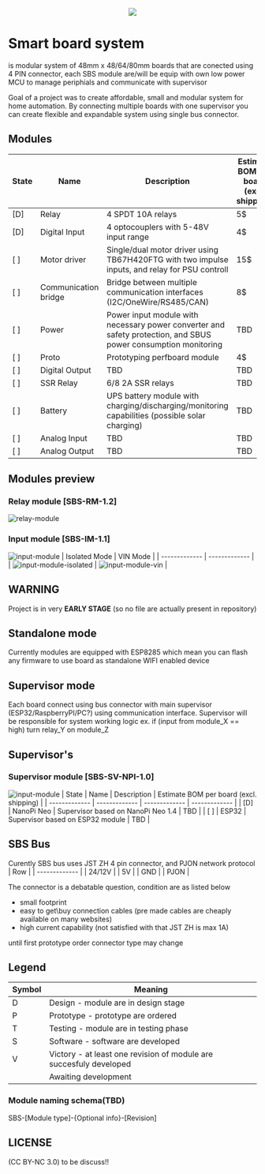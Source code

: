 <p align="center">
<img src="./sbs-logo.png">
</p>

# Smart board system 
is modular system of 48mm x 48/64/80mm boards that are conected using 4 PIN connector, each SBS module are/will be equip with own low power MCU to manage periphials and communicate with supervisor

Goal of a project was to create affordable, small and modular system for home automation. By connecting multiple boards with one supervisor you can create flexible and expandable system using single bus connector.

## Modules
| State | Name | Description | Estimate BOM per board (excl. shipping) |
| ------------- | ------------- | ------------- | ------------- |
| [D] | Relay | 4 SPDT 10A relays | 5$ |
| [D] | Digital Input | 4 optocouplers with 5-48V input range | 4$ |
| [ ] | Motor driver | Single/dual motor driver using TB67H420FTG with two impulse inputs, and relay for PSU controll | 15$ |
| [ ] | Communication bridge | Bridge between multiple communication interfaces (I2C/OneWire/RS485/CAN) | 8$ |
| [ ] | Power | Power input module with necessary power converter and safety protection, and SBUS power consumption monitoring | TBD | TBD |
| [ ] | Proto | Prototyping perfboard module | 4$ |
| [ ] | Digital Output | TBD | TBD |
| [ ] | SSR Relay | 6/8 2A SSR relays | TBD |
| [ ] | Battery | UPS battery module with charging/discharging/monitoring capabilities (possible solar charging) | TBD | TBD |
| [ ] | Analog Input | TBD | TBD |
| [ ] | Analog Output | TBD | TBD |



## Modules preview

### Relay module [SBS-RM-1.2]
![relay-module](./images/relay-module-rev12.png)

### Input module [SBS-IM-1.1]
![input-module](./images/input-module-rev11.png)
| Isolated Mode  | VIN Mode |
| ------------- | ------------- |
| ![input-module-isolated](./images/input-module-isolated.png) | ![input-module-vin](./images/input-module-vin.png) |

## WARNING 
Project is in very **EARLY STAGE** (so no file are actually present in repository)

## Standalone mode
Currently modules are equipped with ESP8285 which mean you can flash any firmware to use board as standalone WIFI enabled device

## Supervisor mode
Each board connect using bus connector with main supervisor (ESP32/RaspberryPI/PC?) using communication interface. Supervisor will be responsible for system working logic ex. if (input from module_X == high) turn relay_Y on module_Z

## Supervisor's
### Supervisor module [SBS-SV-NPI-1.0]
![input-module](./images/supervisor-nanopi-rev10.png)
| State | Name | Description | Estimate BOM per board (excl. shipping) |
| ------------- | ------------- | ------------- | ------------- |
| [D] | NanoPi Neo | Supervisor based on NanoPi Neo 1.4 | TBD |
| [ ] | ESP32 | Supervisor based on ESP32 module | TBD |

## SBS Bus
Curently SBS bus uses JST ZH 4 pin connector, and PJON network protocol
| Row |
| ------------- |
| 24/12V |
| 5V |
| GND |
| PJON |

The connector is a debatable question, condition are as listed below 
- small footprint 
- easy to get\buy connection cables (pre made cables are cheaply available on many websites)
- high current capability (not satisfied with that JST ZH is max 1A)

until first prototype order connector type may change

## Legend
| Symbol | Meaning |
| ------------- | ------------- |
| D | Design - module are in design stage |
| P | Prototype - prototype are ordered |
| T | Testing - module are in testing phase |
| S | Software - software are developed |
| V | Victory - at least one revision of module are succesfuly developed |
|  | Awaiting development |

### Module naming schema(TBD)
SBS-[Module type]-{Optional info}-[Revision]

## LICENSE
(CC BY-NC 3.0) to be discuss!!

